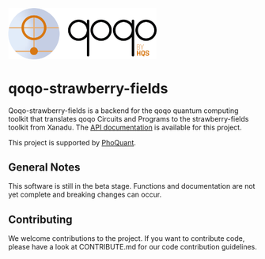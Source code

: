 <img src="qoqo_Logo_vertical_color.png" alt="qoqo logo" width="300" />

# qoqo-strawberry-fields
Qoqo-strawberry-fields is a backend for the qoqo quantum computing toolkit that translates qoqo Circuits and Programs to the strawberry-fields toolkit from Xanadu. The [API documentation](https://hqsquantumsimulations.github.io/qoqo-strawberry-fields/generated/qoqo_strawberry_fields.html) is available for this project.

This project is supported by [PhoQuant](https://www.quantentechnologien.de/forschung/foerderung/quantencomputer-demonstrationsaufbauten/phoquant.html).

## General Notes

This software is still in the beta stage. Functions and documentation are not yet complete and breaking changes can occur.

## Contributing

We welcome contributions to the project. If you want to contribute code, please have a look at CONTRIBUTE.md for our code contribution guidelines.

